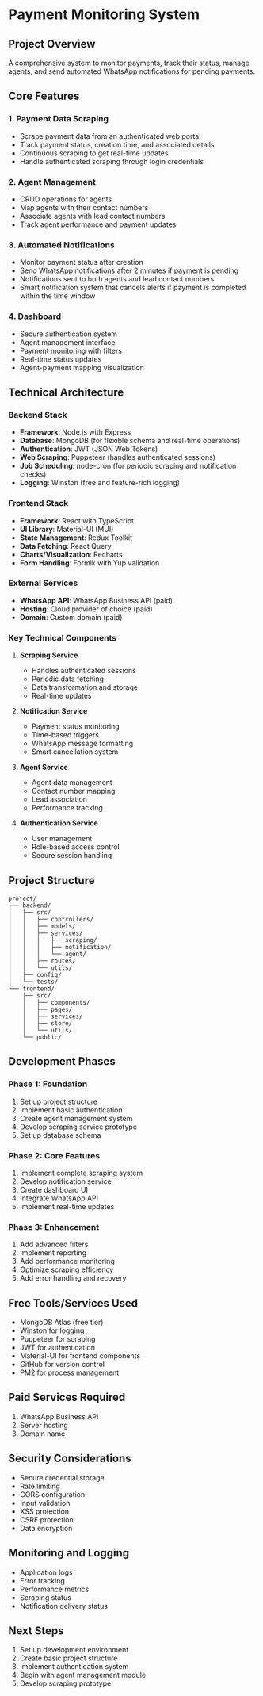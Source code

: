 # Payment Monitoring System

## Project Overview
A comprehensive system to monitor payments, track their status, manage agents, and send automated WhatsApp notifications for pending payments.

## Core Features

### 1. Payment Data Scraping
- Scrape payment data from an authenticated web portal
- Track payment status, creation time, and associated details
- Continuous scraping to get real-time updates
- Handle authenticated scraping through login credentials

### 2. Agent Management
- CRUD operations for agents
- Map agents with their contact numbers
- Associate agents with lead contact numbers
- Track agent performance and payment updates

### 3. Automated Notifications
- Monitor payment status after creation
- Send WhatsApp notifications after 2 minutes if payment is pending
- Notifications sent to both agents and lead contact numbers
- Smart notification system that cancels alerts if payment is completed within the time window

### 4. Dashboard
- Secure authentication system
- Agent management interface
- Payment monitoring with filters
- Real-time status updates
- Agent-payment mapping visualization

## Technical Architecture

### Backend Stack
- **Framework**: Node.js with Express
- **Database**: MongoDB (for flexible schema and real-time operations)
- **Authentication**: JWT (JSON Web Tokens)
- **Web Scraping**: Puppeteer (handles authenticated sessions)
- **Job Scheduling**: node-cron (for periodic scraping and notification checks)
- **Logging**: Winston (free and feature-rich logging)

### Frontend Stack
- **Framework**: React with TypeScript
- **UI Library**: Material-UI (MUI)
- **State Management**: Redux Toolkit
- **Data Fetching**: React Query
- **Charts/Visualization**: Recharts
- **Form Handling**: Formik with Yup validation

### External Services
- **WhatsApp API**: WhatsApp Business API (paid)
- **Hosting**: Cloud provider of choice (paid)
- **Domain**: Custom domain (paid)

### Key Technical Components

1. **Scraping Service**
   - Handles authenticated sessions
   - Periodic data fetching
   - Data transformation and storage
   - Real-time updates

2. **Notification Service**
   - Payment status monitoring
   - Time-based triggers
   - WhatsApp message formatting
   - Smart cancellation system

3. **Agent Service**
   - Agent data management
   - Contact number mapping
   - Lead association
   - Performance tracking

4. **Authentication Service**
   - User management
   - Role-based access control
   - Secure session handling

## Project Structure
```
project/
├── backend/
│   ├── src/
│   │   ├── controllers/
│   │   ├── models/
│   │   ├── services/
│   │   │   ├── scraping/
│   │   │   ├── notification/
│   │   │   └── agent/
│   │   ├── routes/
│   │   └── utils/
│   ├── config/
│   └── tests/
└── frontend/
    ├── src/
    │   ├── components/
    │   ├── pages/
    │   ├── services/
    │   ├── store/
    │   └── utils/
    └── public/
```

## Development Phases

### Phase 1: Foundation
1. Set up project structure
2. Implement basic authentication
3. Create agent management system
4. Develop scraping service prototype
5. Set up database schema

### Phase 2: Core Features
1. Implement complete scraping system
2. Develop notification service
3. Create dashboard UI
4. Integrate WhatsApp API
5. Implement real-time updates

### Phase 3: Enhancement
1. Add advanced filters
2. Implement reporting
3. Add performance monitoring
4. Optimize scraping efficiency
5. Add error handling and recovery

## Free Tools/Services Used
- MongoDB Atlas (free tier)
- Winston for logging
- Puppeteer for scraping
- JWT for authentication
- Material-UI for frontend components
- GitHub for version control
- PM2 for process management

## Paid Services Required
1. WhatsApp Business API
2. Server hosting
3. Domain name

## Security Considerations
- Secure credential storage
- Rate limiting
- CORS configuration
- Input validation
- XSS protection
- CSRF protection
- Data encryption

## Monitoring and Logging
- Application logs
- Error tracking
- Performance metrics
- Scraping status
- Notification delivery status

## Next Steps
1. Set up development environment
2. Create basic project structure
3. Implement authentication system
4. Begin with agent management module
5. Develop scraping prototype
